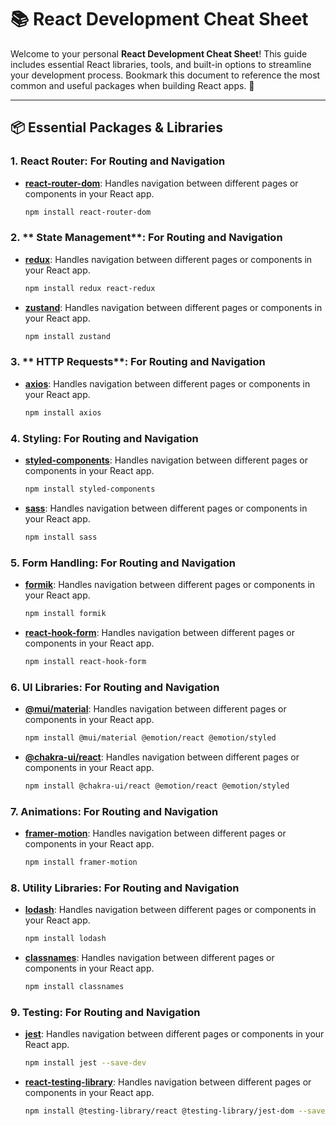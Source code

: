 # 📚 React Development Cheat Sheet

Welcome to your personal **React Development Cheat Sheet**! This guide includes essential React libraries, tools, and built-in options to streamline your development process. Bookmark this document to reference the most common and useful packages when building React apps. 🚀

---

## 📦 Essential Packages & Libraries

### 1. **React Router**: For Routing and Navigation
- **[react-router-dom](https://reactrouter.com/web/guides/quick-start)**: Handles navigation between different pages or components in your React app.
  ```bash
  npm install react-router-dom
  
### 2. ** State Management**: For Routing and Navigation
- **[redux](https://reactrouter.com/web/guides/quick-start)**: Handles navigation between different pages or components in your React app.
  ```bash
  npm install redux react-redux
- **[zustand](https://reactrouter.com/web/guides/quick-start)**: Handles navigation between different pages or components in your React app.
  ```bash
  npm install zustand


### 3. ** HTTP Requests**: For Routing and Navigation
- **[axios](https://reactrouter.com/web/guides/quick-start)**: Handles navigation between different pages or components in your React app.
  ```bash
  npm install axios

### 4. **Styling**: For Routing and Navigation
- **[styled-components](https://reactrouter.com/web/guides/quick-start)**: Handles navigation between different pages or components in your React app.
  ```bash
  npm install styled-components
- **[sass](https://reactrouter.com/web/guides/quick-start)**: Handles navigation between different pages or components in your React app.
  ```bash
  npm install sass

  
### 5. **Form Handling**: For Routing and Navigation
- **[formik](https://reactrouter.com/web/guides/quick-start)**: Handles navigation between different pages or components in your React app.
  ```bash
  npm install formik
- **[react-hook-form](https://reactrouter.com/web/guides/quick-start)**: Handles navigation between different pages or components in your React app.
  ```bash
  npm install react-hook-form

### 6. **UI Libraries**: For Routing and Navigation
- **[@mui/material](https://reactrouter.com/web/guides/quick-start)**: Handles navigation between different pages or components in your React app.
  ```bash
  npm install @mui/material @emotion/react @emotion/styled
- **[ @chakra-ui/react](https://reactrouter.com/web/guides/quick-start)**: Handles navigation between different pages or components in your React app.
  ```bash
  npm install @chakra-ui/react @emotion/react @emotion/styled

### 7. **Animations**: For Routing and Navigation
- **[framer-motion](https://reactrouter.com/web/guides/quick-start)**: Handles navigation between different pages or components in your React app.
  ```bash
  npm install framer-motion

### 8. **Utility Libraries**: For Routing and Navigation
- **[lodash](https://reactrouter.com/web/guides/quick-start)**: Handles navigation between different pages or components in your React app.
  ```bash
  npm install lodash
- **[classnames](https://reactrouter.com/web/guides/quick-start)**: Handles navigation between different pages or components in your React app.
  ```bash
  npm install classnames


### 9. **Testing**: For Routing and Navigation
- **[jest](https://reactrouter.com/web/guides/quick-start)**: Handles navigation between different pages or components in your React app.
  ```bash
  npm install jest --save-dev
- **[react-testing-library](https://reactrouter.com/web/guides/quick-start)**: Handles navigation between different pages or components in your React app.
  ```bash
  npm install @testing-library/react @testing-library/jest-dom --save-dev

 

